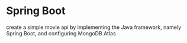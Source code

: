 # Spring Boot
create a simple movie api by implementing the Java framework, namely Spring Boot, and configuring MongoDB Atlas
